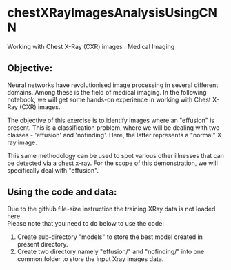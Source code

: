 # chestXRayImagesAnalysisUsingCNN
Working with Chest X-Ray (CXR) images : Medical Imaging

## Objective:
Neural networks have revolutionised image processing in several different domains. Among these is the field of medical imaging. In the following notebook, we will get some hands-on experience in working with Chest X-Ray (CXR) images.  

The objective of this exercise is to identify images where an "effusion" is present. This is a classification problem, where we will be dealing with two classes - 'effusion' and 'nofinding'. Here, the latter represents a "normal" X-ray image.  

This same methodology can be used to spot various other illnesses that can be detected via a chest x-ray. For the scope of this demonstration, we will specifically deal with "effusion".  

## Using the code and data:
Due to the github file-size instruction the training XRay data is not loaded here.  
Please note that you need to do below to use the code:  
1. Create sub-directory "models" to store the best model created in present directory.  
2. Create two directory namely "effusion/" and "nofinding/" into one common folder to store the input Xray images data.  
